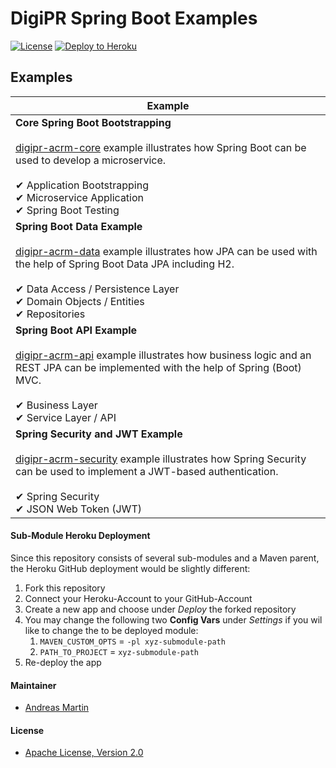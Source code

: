 # DigiPR Spring Boot Examples

[![License](http://img.shields.io/:license-apache-blue.svg)](http://www.apache.org/licenses/LICENSE-2.0.html)
[![Deploy to Heroku](https://img.shields.io/badge/deploy%20to-Heroku-6762a6.svg?longCache=true)](https://heroku.com/deploy)

## Examples

| Example | 
| --- | 
| **Core Spring Boot Bootstrapping**<br><br>[digipr-acrm-core](digipr-acrm-core) example illustrates how Spring Boot can be used to develop a microservice.<br><br>✔ Application Bootstrapping<br>✔ Microservice Application<br>✔ Spring Boot Testing | 
| **Spring Boot Data Example**<br><br>[digipr-acrm-data](digipr-acrm-data) example illustrates how JPA can be used with the help of Spring Boot Data JPA including H2.<br><br>✔ Data Access / Persistence Layer<br>✔ Domain Objects / Entities<br>✔ Repositories |
| **Spring Boot API Example**<br><br>[digipr-acrm-api](digipr-acrm-api) example illustrates how business logic and an REST JPA can be implemented with the help of Spring (Boot) MVC.<br><br>✔ Business Layer<br>✔ Service Layer / API |
| **Spring Security and JWT Example**<br><br>[digipr-acrm-security](digipr-acrm-security) example illustrates how Spring Security can be used to implement a JWT-based authentication.<br><br>✔ Spring Security<br>✔ JSON Web Token (JWT) |

#### Sub-Module Heroku Deployment

Since this repository consists of several sub-modules and a Maven parent, the Heroku GitHub deployment would be slightly different:
1. Fork this repository
2. Connect your Heroku-Account to your GitHub-Account
3. Create a new app and choose under *Deploy* the forked repository
4. You may change the following two **Config Vars** under *Settings* if you wil like to change the to be deployed module:
   1. `MAVEN_CUSTOM_OPTS` = `-pl xyz-submodule-path`
   2. `PATH_TO_PROJECT` = `xyz-submodule-path`
5. Re-deploy the app

#### Maintainer
- [Andreas Martin](https://andreasmartin.ch)

#### License

- [Apache License, Version 2.0](blob/master/LICENSE)
